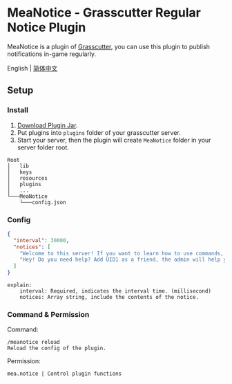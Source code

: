 # MeaNotice - Grasscutter Regular Notice Plugin
MeaNotice is a plugin of [Grasscutter](https://github.com/Grasscutters/Grasscutter), you can use this plugin to publish notifications in-game regularly.

English | [简体中文](./README.zh-CN.md)

## Setup
### Install
1. [Download Plugin Jar](https://github.com/Coooookies/MeaNotice/releases).
2. Put plugins into `plugins` folder of your grasscutter server.
3. Start your server, then the plugin will create `MeaNotice` folder in your server folder root.
```
Root
│   lib
│   keys
│   resources
│   plugins
│   ...
└───MeaNotice
    └───config.json
```

### Config
```json
{
  "interval": 30000,
  "notices": [
    "Welcome to this server! If you want to learn how to use commands, please type /help in chatroom.",
    "Hey! Do you need help? Add UID1 as a friend, the admin will help you."
  ]
}
```
```
explain:
    interval: Required, indicates the interval time. (millisecond)
    notices: Array string, include the contents of the notice.
```

### Command & Permission
Command:
```
/meanotice reload
Reload the config of the plugin.
```

Permission:
```
mea.notice | Control plugin functions
```
